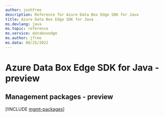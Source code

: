 ```yaml
---
author: joshfree
description: Reference for Azure Data Box Edge SDK for Java
title: Azure Data Box Edge SDK for Java
ms.devlang: java
ms.topic: reference
ms.service: databoxedge
ms.author: jfree
ms.data: 08/25/2022
---
```

# Azure Data Box Edge SDK for Java - preview

## Management packages - preview
[!INCLUDE [mgmt-packages](data-box-edge-mgmt-index.md)]